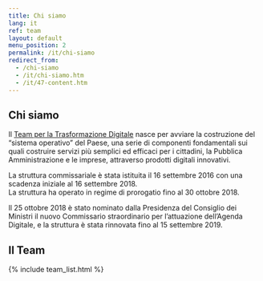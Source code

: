 ```yaml
---
title: Chi siamo
lang: it
ref: team
layout: default
menu_position: 2
permalink: /it/chi-siamo
redirect_from:
  - /chi-siamo
  - /it/chi-siamo.htm
  - /it/47-content.htm
---
```


## Chi siamo

Il <a href="http://presidenza.governo.it/AmministrazioneTrasparente/DisposizioniGenerali/AttiGenerali/DpcmOrganismiCollegiali/DPCM_20160916_CommStraord_AgendaDigitale.pdf" title="DPCM struttura commissariale Agenda Digitale" target="_blank">
Team per la Trasformazione Digitale</a> nasce per avviare la costruzione del
“sistema operativo” del Paese, una serie di componenti fondamentali sui quali
costruire servizi più semplici ed efficaci per i cittadini, la Pubblica
Amministrazione e le imprese, attraverso prodotti digitali innovativi.
  
La struttura commissariale è stata istituita il 16 settembre 2016 con una
scadenza iniziale al 16 settembre 2018.   
La struttura ha operato in regime di prorogatio fino al 30 ottobre 2018.

Il 25 ottobre 2018 è stato nominato dalla Presidenza del Consiglio dei Ministri
il nuovo Commissario straordinario per l’attuazione dell’Agenda Digitale, e la
struttura è stata rinnovata fino al 15 settembre 2019.

## Il Team

{% include team_list.html %}
